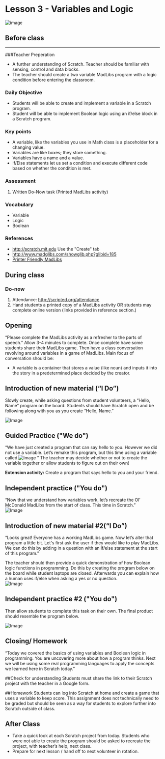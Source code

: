 # Lesson 3 - Variables and Logic

![image](http://i.imgur.com/1Bb2Q1b.png)

## Before class
---
###Teacher Preperation
* A further understanding of Scratch. Teacher should be familiar with sensing, control and data blocks.
* The teacher should create a two variable MadLibs program with a logic condition before entering the classroom.

### Daily Objective

* Students will be able to create and implement a variable in a Scratch program.  * Student will be able to implement Boolean logic using an if/else block in a Scratch program. 

### Key points

* A variable, like the variables you use in Math class is a placeholder for a changing value.
* Variables are like boxes; they store something.
* Variables have a name and a value.
* If/Else statements let us set a condition and execute different code based on whether the condition is met.

### Assessment

1. Written Do-Now task (Printed MadLibs activity)


### Vocabulary

* Variable
* Logic
* Boolean

### References

* <http://scratch.mit.edu> Use the "Create" tab
* <http://www.madglibs.com/showglib.php?glibid=185>
* [Printer Friendly MadLibs](http://www.madglibs.com/printglib.php?glibid=185) 

## During class

### Do-now

1. Attendance: http://scripted.org/attendance
2. Hand students a printed copy of a MadLibs activity OR students may complete online version (links provided in reference section.)

## Opening

“Please complete the MadLibs activity as a refresher to the parts of speech.” Allow 3-4 minutes to complete. Once complete have some students share their MadLibs game. Then have a class conversation revolving around variables in a game of MadLibs. Main focus of conversation should be:

* A variable is a container that stores a value (like noun) and inputs it into the story in a predetermined place decided by the creator.
## Introduction of new material (“I Do”)
Slowly create, while asking questions from student volunteers, a “Hello, Name” program on the board. Students should have Scratch open and be following along with you as you create “Hello, Name.”
![Image](http://i.imgur.com/VF2dAP2.png)
## Guided Practice ("We do")
“We have just created a program that can say hello to you. However we did not use a variable. Let’s remake this program, but this time using a variable called ![Image](http://i.imgur.com/DUoOcHr.png.) ” The teacher may decide whether or not to create the variable together or allow students to figure out on their own)
**Extension activity:** Create a program that says hello to you and your friend.
## Independent practice ("You do")
“Now that we understand how variables work, let’s recreate the Ol’ McDonald MadLibs from the start of class. This time in Scratch.”  
![Image](http://i.imgur.com/SvnaDEJ.png)

## Introduction of new material #2(“I Do”)
“Looks great! Everyone has a working MadLibs game. Now let’s alter that program a little bit. Let's first ask the user if they would like to play MadLibs. We can do this by adding in a question with an if/else statement at the start of this program.”  
The teacher should then provide a quick demonstration of how Boolean logic functions in programming. Do this by creating the program below on the board while student laptops are closed. Afterwards you can explain how a human uses if/else when asking a yes or no question.  
![Image](http://i.imgur.com/6Qp9TTG.png)

## Independent practice #2 ("You do")Then allow students to complete this task on their own. The final product should resemble the program below.
![Image](http://i.imgur.com/x3McqDV.png)
## Closing/ Homework

“Today we covered the basics of using variables and Boolean logic in programming. You are uncovering more about how a program thinks. Next we will be using some real programming languages to apply the concepts we learned here in Scratch today.”

##Check for understanding
Students must share the link to their Scratch project with the teacher in a Google form.

##Homework
Students can log into Scratch at home and create a game that uses a variable to keep score. This assignment does not technically need to be graded but should be seen as a way for students to explore further into Scratch outside of class. 

## After Class
* Take a quick look at each Scratch project from today. Students who were not able to create the program should be asked to recreate the project, with teacher’s help, next class.
* Prepare for next lesson / hand off to next volunteer in rotation.
